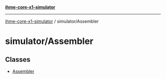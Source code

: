[**ihme-core-x1-simulator**](../../README.md)

***

[ihme-core-x1-simulator](../../modules.md) / simulator/Assembler

# simulator/Assembler

## Classes

- [Assembler](classes/Assembler.md)
